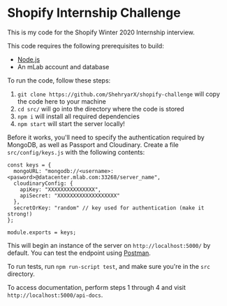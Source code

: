 # Shopify Internship Challenge

This is my code for the Shopify Winter 2020 Internship interview.

This code requires the following prerequisites to build:

- [Node.js](https://nodejs.org/en/)
- An mLab account and database

To run the code, follow these steps:

1. `git clone https://github.com/ShehryarX/shopify-challenge` will copy the code here to your machine
2. `cd src/` will go into the directory where the code is stored
3. `npm i` will install all required dependencies
4. `npm start` will start the server locally!

Before it works, you'll need to specify the authentication required by MongoDB, as well as Passport and Cloudinary.
Create a file `src/config/keys.js` with the following contents:

```
const keys = {
  mongoURL: "mongodb://<username>:<pasword>@datacenter.mlab.com:33268/server_name",
  cloudinaryConfig: {
    apiKey: "XXXXXXXXXXXXXXX",
    apiSecret: "XXXXXXXXXXXXXXXXXXX"
  },
  secretOrKey: "random" // key used for authentication (make it strong!)
};

module.exports = keys;
```

This will begin an instance of the server on `http://localhost:5000/` by default. You can test the endpoint using [Postman](https://www.getpostman.com).

To run tests, run `npm run-script test`, and make sure you're in the `src` directory.

To access documentation, perform steps 1 through 4 and visit `http://localhost:5000/api-docs`.
